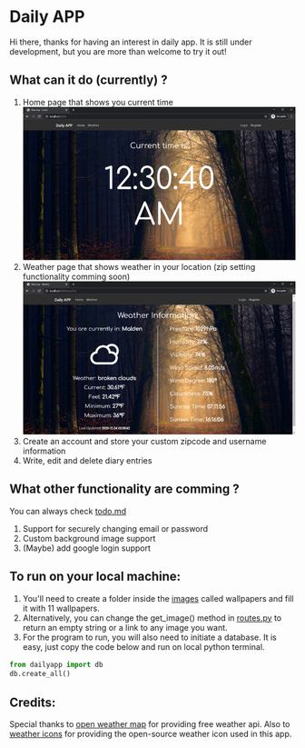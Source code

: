 # Daily APP

Hi there, thanks for having an interest in daily app. It is still under development, but you are more than welcome to try it out! 

## What can it do (currently) ?
1. Home page that shows you current time
![Home page](./demoimg/demo1.png)
2. Weather page that shows weather in your location (zip setting functionality comming soon)
![Weather page](./demoimg/demo2.png)
3. Create an account and store your custom zipcode and username information
3. Write, edit and delete diary entries

## What other functionality are comming ?
You can always check [todo.md](./todo.md)
1. Support for securely changing email or password
2. Custom background image support
3. (Maybe) add google login support

## To run on your local machine:
1. You'll need to create a folder inside the [images](./dailyapp/images) called wallpapers and fill it with 11 wallpapers.
2. Alternatively, you can change the get_image() method in [routes.py](./dailyapp/routes.py) to return an empty string or a link to any image you want.
3. For the program to run, you will also need to initiate a database. It is easy, just copy the code below and run on local python terminal.
```python
from dailyapp import db
db.create_all()
```

## Credits:
Special thanks to [open weather map](https://openweathermap.org) for providing free weather api. Also to [weather icons](https://github.com/erikflowers/weather-icons) for providing the open-source weather icon used in this app.